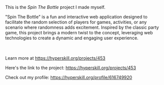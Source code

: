This is the *Spin The Bottle* project I made myself.


<p>"Spin The Bottle" is a fun and interactive web application designed to facilitate the random selection of players for games, activities, or any scenario where randomness adds excitement. Inspired by the classic party game, this project brings a modern twist to the concept, leveraging web technologies to create a dynamic and engaging user experience.</p><br/><br/>Learn more at <a href="https://hyperskill.org/projects/453?utm_source=ide&utm_medium=ide&utm_campaign=ide&utm_content=project-card">https://hyperskill.org/projects/453</a>

Here's the link to the project: https://hyperskill.org/projects/453

Check out my profile: https://hyperskill.org/profile/616749920